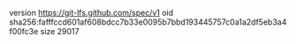 version https://git-lfs.github.com/spec/v1
oid sha256:fafffccd601af608bdcc7b33e0095b7bbd193445757c0a1a2df5eb3a4f00fc3e
size 29017
